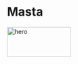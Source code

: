 <h1>Masta</h1>
      <a href="https://drive.google.com/file/d/1oHEVMWB3uXknxFbIuLdJoJo5NR5BfeWM/view?usp=sharing">
         <img alt="hero" src="https://drive.google.com/file/d/1oHEVMWB3uXknxFbIuLdJoJo5NR5BfeWM/view?usp=sharing" width="150px" height="70px">
      </a>